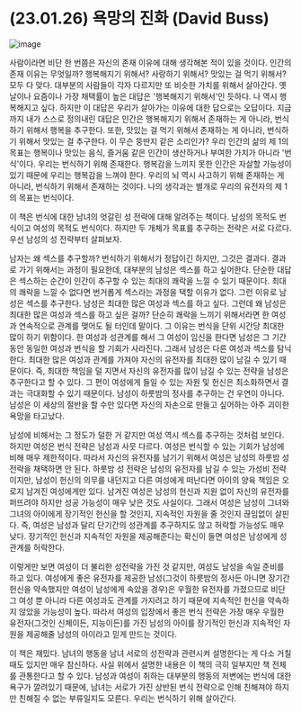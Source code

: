 # (23.01.26) 욕망의 진화 (David Buss)

![image](https://postfiles.pstatic.net/MjAyNTA0MDRfMTUg/MDAxNzQzNzU5MzU5NTA2.RjrkMoiGXODCbA121_HScAaoEr7Rprw-daemHCB__Iog.1M72LjasdNnErHLzW1AQRu8k39D6uU9zf29muVJsdMcg.PNG/image.png?type=w773)

사람이라면 비단 한 번쯤은 자신의 존재 이유에 대해 생각해본 적이 있을 것이다. 인간의 존재 이유는 무엇일까? 행복해지기 위해서? 사랑하기 위해서? 맛있는 걸 먹기 위해서? 모두 다 맞다. 대부분의 사람들이 각자 다르지만 또 비슷한 가치를 위해서 살아간다. 옛날이나 요즘이나 가장 채택률이 높은 대답은 '행복해지기 위해서'인 듯하다. 나 역시 행복해지고 싶다. 하지만 이 대답은 우리가 살아가는 이유에 대한 답으로는 오답이다. 지금까지 내가 스스로 정의내린 대답은 인간은 행복해지기 위해서 존재하는 게 아니라, 번식하기 위해서 행복을 추구한다. 또한, 맛있는 걸 먹기 위해서 존재하는 게 아니라, 번식하기 위해서 맛있는 걸 추구한다. 이 무슨 뚱딴지 같은 소리인가? 우리 인간의 삶의 제 1의 목표는 행복이나 맛있는 음식, 즐거움 같은 인간이 생산하거나 부여한 가치가 아니라 '번식'이다. 우리는 번식하기 위해 존재한다. 행복감을 느끼지 못한 인간은 자살할 가능성이 있기 때문에 우리는 행복감을 느껴야 한다. 우리의 뇌 역시 사고하기 위해 존재하는 게 아니라, 번식하기 위해서 존재하는 것이다. 나의 생각과는 별개로 우리의 유전자의 제 1의 목표는 번식이다.

이 책은 번식에 대한 남녀의 엇갈린 성 전략에 대해 알려주는 책이다. 남성의 목적도 번식이고 여성의 목적도 번식이다. 하지만 두 개체가 목표를 추구하는 전략은 서로 다르다. 우선 남성의 성 전략부터 살펴보자.

남자는 왜 섹스를 추구할까? 번식하기 위해서가 정답이긴 하지만, 그것은 결과다. 결과로 가기 위해서는 과정이 필요한데, 대부분의 남성은 섹스를 하고 싶어한다. 단순한 대답은 섹스하는 순간이 인간이 추구할 수 있는 최대의 쾌락을 느낄 수 있기 때문이다. 최대의 쾌락을 느낄 수 없다면 번거롭게 섹스라는 과정을 택할 이유가 없다. 그런 이유로 남성은 섹스를 추구한다. 남성은 최대한 많은 여성과 섹스를 하고 싶다. 그런데 왜 남성은 최대한 많은 여성과 섹스를 하고 싶은 걸까? 단순히 쾌락을 느끼기 위해서라면 한 여성과 연속적으로 관계를 맺어도 될 터인데 말이다. 그 이유는 번식을 단위 시간당 최대한 많이 하기 위함이다. 한 여성과 성관계를 해서 그 여성이 임신을 한다면 남성은 그 기간 동안 동일한 여성과 번식을 할 기회가 사라진다. 그래서 남성은 다른 여성과 섹스를 탐닉한다. 최대한 많은 여성과 관계를 가져야 자신의 유전자를 최대한 많이 남길 수 있기 때문이다. 즉, 최대한 책임을 덜 지면서 자신의 유전자를 많이 남길 수 있는 전략을 남성은 추구한다고 할 수 있다. 그 편이 여성에게 들일 수 있는 자원 및 헌신은 최소화하면서 결과는 극대화할 수 있기 때문이다. 남성이 하룻밤의 정사를 추구하는 건 우연이 아니다. 남성은 이 세상의 절반을 할 수만 있다면 자신의 자손으로 만들고 싶어하는 아주 괴이한 욕망을 타고났다.

남성에 비해서는 그 정도가 덜한 거 같지만 여성 역시 섹스를 추구하는 것처럼 보인다. 하지만 여성은 번식 전략은 남성과 사뭇 다르다. 여성은 번식할 수 있는 기회가 남성에 비해 매우 제한적이다. 따라서 자신의 유전자를 남기기 위해서 여성은 남성의 하룻밤 성 전략을 채택하면 안 된다. 하룻밤 성 전략은 남성의 유전자를 남길 수 있는 가성비 전략이지만, 남성이 헌신의 의무를 내던지고 다른 여성에게 떠난다면 아이의 양육 책임은 오로지 남겨진 여성에게만 있다. 남겨진 여성은 남성의 헌신과 지원 없이 자신의 유전자를 퍼뜨려야 하지만 성공 가능성이 매우 낮은 것도 사실이다. 그래서 여성은 남성이 그녀와 그녀의 아이에게 장기적인 헌신을 할 것인지, 지속적인 자원을 줄 것인지 끊임없이 살핀다. 즉, 여성은 남성과 달리 단기간의 성관계를 추구하지도 않고 허락할 가능성도 매우 낮다. 장기적인 헌신과 지속적인 자원을 제공해준다는 확신이 들면 여성은 남성에게 성관계를 허락한다.

이렇게만 보면 여성이 더 불리한 성전략을 가진 것 같지만, 여성도 남성을 속일 준비를 하고 있다. 여성에게 좋은 유전자를 제공한 남성(그것이 하룻밤의 정사든 아니면 장기간 헌신을 약속했지만 여성이 남성에게 속았을 경우)은 우월한 유전자를 가졌으므로 비단 그 여성 뿐 아니라 다른 여성과도 관계를 가지려고 하기 때문에 지속적인 헌신을 약속하지 않았을 가능성이 높다. 따라서 여성의 입장에서 좋은 번식 전략은 가장 매우 우월한 유전자(그것인 신체이든, 지능이든)를 가진 남성의 아이를 장기적인 헌신과 지속적인 자원을 제공해줄 남성의 아이라고 믿게 만드는 것이다.

이 책은 재밌다. 남녀의 행동을 남녀 서로의 성전략과 관련시켜 설명한다는 게 다소 거칠 때도 있지만 매우 참신하다. 사실 위에서 설명한 내용은 이 책의 극히 일부지만 책 전체를 관통한다고 할 수 있다. 남성과 여성이 취하는 대부분의 행동의 저변에는 번식에 대한 욕구가 깔려있기 때문에, 남녀는 서로가 가진 상반된 번식 전략으로 인해 친해져야 하지만 친해질 수 없는 부류일지도 모른다. 우리는 번식하기 위해 살아간다.

